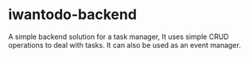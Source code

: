 # iwantodo-backend
A simple backend solution for a task manager, It uses simple CRUD operations to deal with tasks. It can also be used as an event manager.
